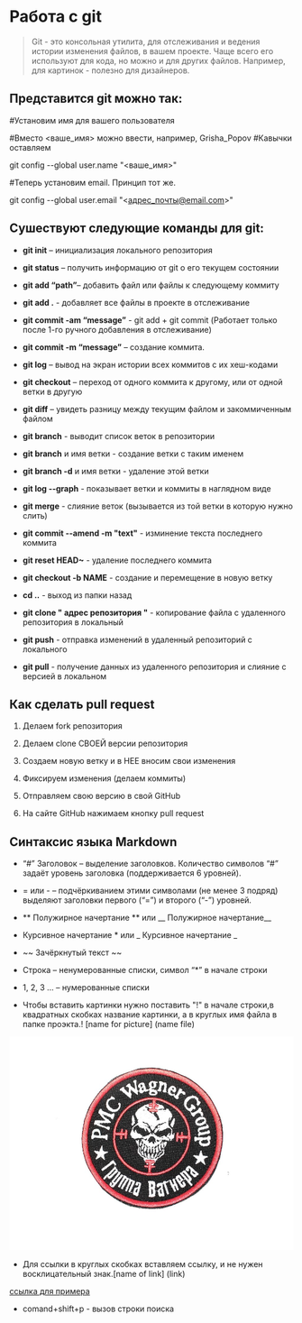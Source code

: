 # Работа с git

>Git - это консольная утилита, для отслеживания и ведения истории изменения файлов, в вашем проекте. Чаще всего его используют для кода, но можно и для других файлов. Например, для картинок - полезно для дизайнеров.

## Представится git можно так:

#Установим имя для вашего пользователя

#Вместо <ваше_имя> можно ввести, например, Grisha_Popov
#Кавычки оставляем

git config --global user.name "<ваше_имя>"

#Теперь установим email. Принцип тот же.

git config --global user.email "<адрес_почты@email.com>"

## **Сушествуют следующие команды для git:**

*	**git init** – инициализация локального репозитория

*	**git status** – получить информацию от git о его текущем 
состоянии

*	**git add “path”**– добавить файл или файлы к следующему коммиту

* **git add .** - добавляет все файлы в проекте в отслеживание

*	**git commit -am “message”** - git add + git commit (Работает только после 1-го ручного добавления в отслеживание)

*	**git commit -m “message”** – создание коммита.

*	**git log** – вывод на экран истории всех коммитов с их 
хеш-кодами

*	**git checkout** – переход от одного коммита к другому, или от одной ветки в другую

*	**git diff** – увидеть разницу между текущим файлом и закоммиченным файлом

* **git branch** - выводит список веток в репозитории

* **git branch** и имя ветки - создание ветки с таким именем

* **git branch -d**  и имя ветки - удаление этой ветки

* **git log --graph** - показывает ветки и коммиты в наглядном виде

* **git merge** - слияние веток (вызывается из той ветки в которую нужно слить)

* **git commit --amend -m "text"** - изминение текста последнего коммита

* **git reset HEAD~** - удаление последнего коммита

* **git checkout -b NAME** - создание и перемещение в новую ветку

*  **cd ..**  - выход из папки назад

* **git clone " адрес репозитория "** - копирование файла с удаленного репозитория в локальный  

* **git push** - отправка изменений в удаленный репозиторий с локального

* **git pull** - получение данных из удаленного репозитория и слияние с версией в локальном

## **Как сделать pull request**

1. Делаем fork репозитория

2. Делаем clone СВОЕЙ версии репозитория

3. Создаем новую ветку и в НЕЕ вносим свои изменения

4.  Фиксируем изменения (делаем коммиты)
5. Отправляем свою версию в свой GitHub

6. На сайте GitHub нажимаем кнопку pull request


## **Cинтаксис языка Markdown**

 * “#” Заголовок – выделение заголовков.
  Количество символов “#” задаёт уровень заголовка  (поддерживается 6 уровней).


*	= или - – подчёркиванием этими символами (не менее 3 подряд) выделяют заголовки  первого (“=”) и второго (“-”) уровней.

*	** Полужирное начертание ** или __ Полужирное начертание__


*	 Курсивное начертание * или _ Курсивное начертание _


* ~~ Зачёркнутый текст ~~


* Строка – ненумерованные списки, символ “*” в начале строки


*	1, 2, 3 … – нумерованные списки

* Чтобы вставить картинки нужно поставить "!" в начале строки,в квадратных скобках название картинки, а в круглых имя файла в папке проэкта.! [name for picture] (name file)

![картинка для примера](29641_big.jpg)

* Для ссылки в круглых скобках вставляем ссылку, и не нужен восклицательный знак.[name of link] (link)

[ссылка для примера](https://habr.com/ru/articles/541258/)


* comand+shift+p - вызов строки поиска




